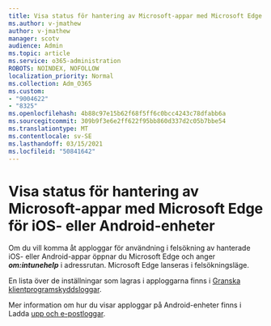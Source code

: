 ```yaml
---
title: Visa status för hantering av Microsoft-appar med Microsoft Edge för iOS- eller Android-enheter
ms.author: v-jmathew
author: v-jmathew
manager: scotv
audience: Admin
ms.topic: article
ms.service: o365-administration
ROBOTS: NOINDEX, NOFOLLOW
localization_priority: Normal
ms.collection: Adm_O365
ms.custom:
- "9004622"
- "8325"
ms.openlocfilehash: 4b88c97e15b62f68f5ff6c0bcc4243c78dfabb6a
ms.sourcegitcommit: 309b9f3e6e2ff622f95bb860d337d2c05b7bbe54
ms.translationtype: MT
ms.contentlocale: sv-SE
ms.lasthandoff: 03/15/2021
ms.locfileid: "50841642"
---
```

# <a name="view-the-management-status-of-microsoft-apps-using-microsoft-edge-for-ios-or-android-devices"></a>Visa status för hantering av Microsoft-appar med Microsoft Edge för iOS- eller Android-enheter

Om du vill komma åt apploggar för användning i felsökning av hanterade iOS- eller Android-appar öppnar du Microsoft Edge och anger ***om:intunehelp*** i adressrutan. Microsoft Edge lanseras i felsökningsläge.

En lista över de inställningar som lagras i apploggarna finns i [Granska klientprogramskyddsloggar](https://go.microsoft.com/fwlink/?linkid=2141401).

Mer information om hur du visar apploggar på Android-enheter finns i Ladda [upp och e-postloggar](https://go.microsoft.com/fwlink/?linkid=2141408).

